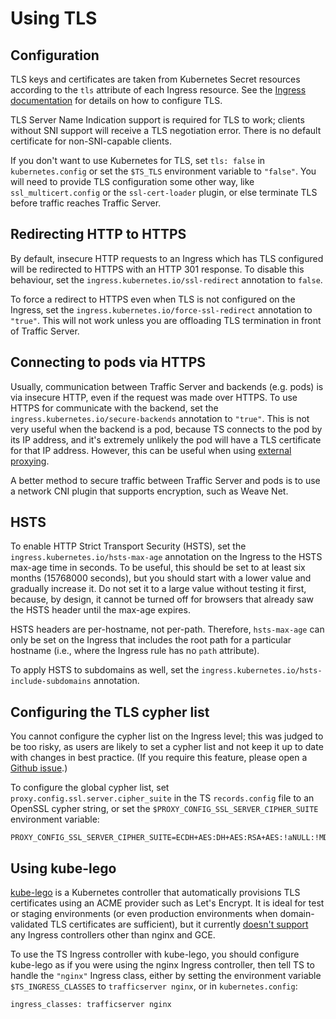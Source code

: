 # Using TLS

## Configuration

TLS keys and certificates are taken from Kubernetes Secret resources according
to the `tls` attribute of each Ingress resource.  See the
[Ingress documentation](https://kubernetes.io/docs/concepts/services-networking/ingress/#tls)
for details on how to configure TLS.

TLS Server Name Indication support is required for TLS to work; clients without
SNI support will receive a TLS negotiation error.  There is no default
certificate for non-SNI-capable clients.

If you don't want to use Kubernetes for TLS, set `tls: false` in
`kubernetes.config` or set the `$TS_TLS` environment variable to `"false"`.
You will need to provide TLS configuration some other way, like
`ssl_multicert.config` or the `ssl-cert-loader` plugin, or else terminate TLS
before traffic reaches Traffic Server.

## Redirecting HTTP to HTTPS

By default, insecure HTTP requests to an Ingress which has TLS configured will
be redirected to HTTPS with an HTTP 301 response.  To disable this behaviour,
set the `ingress.kubernetes.io/ssl-redirect` annotation to `false`.

To force a redirect to HTTPS even when TLS is not configured on the Ingress, set
the `ingress.kubernetes.io/force-ssl-redirect` annotation to `"true"`.  This
will not work unless you are offloading TLS termination in front of Traffic
Server.

## Connecting to pods via HTTPS

Usually, communication between Traffic Server and backends (e.g. pods) is via
insecure HTTP, even if the request was made over HTTPS.  To use HTTPS for
communicate with the backend, set the `ingress.kubernetes.io/secure-backends`
annotation to `"true"`.  This is not very useful when the backend is a pod,
because TS connects to the pod by its IP address, and it's extremely unlikely
the pod will have a TLS certificate for that IP address.  However, this can be
useful when using [external proxying](external.md).

A better method to secure traffic between Traffic Server and pods is to use a
network CNI plugin that supports encryption, such as Weave Net.

## HSTS

To enable HTTP Strict Transport Security (HSTS), set the
`ingress.kubernetes.io/hsts-max-age` annotation on the Ingress to the HSTS
max-age time in seconds.  To be useful, this should be set to at least six
months (15768000 seconds), but you should start with a lower value and gradually
increase it.  Do not set it to a large value without testing it first, because,
by design, it cannot be turned off for browsers that already saw the HSTS
header until the max-age expires.

HSTS headers are per-hostname, not per-path.  Therefore, `hsts-max-age` can only
be set on the Ingress that includes the root path for a particular hostname
(i.e., where the Ingress rule has no `path` attribute).

To apply HSTS to subdomains as well, set the
`ingress.kubernetes.io/hsts-include-subdomains` annotation.

## Configuring the TLS cypher list

You cannot configure the cypher list on the Ingress level; this was judged to be
too risky, as users are likely to set a cypher list and not keep it up to date
with changes in best practice.  (If you require this feature, please open a
[Github issue](https://github.com/torchbox/k8s-ts-ingress/issues).)

To configure the global cypher list, set `proxy.config.ssl.server.cipher_suite`
in the TS `records.config` file to an OpenSSL cypher string, or set the
`$PROXY_CONFIG_SSL_SERVER_CIPHER_SUITE` environment variable:

```
PROXY_CONFIG_SSL_SERVER_CIPHER_SUITE=ECDH+AES:DH+AES:RSA+AES:!aNULL:!MD5:!DSS
```

## Using kube-lego

[kube-lego](https://github.com/jetstack/kube-lego) is a Kubernetes controller
that automatically provisions TLS certificates using an ACME provider such as
Let's Encrypt.  It is ideal for test or staging environments (or even production
environments when domain-validated TLS certificates are sufficient), but it
currently [doesn't support](https://github.com/jetstack/kube-lego/issues/189)
any Ingress controllers other than nginx and GCE.

To use the TS Ingress controller with kube-lego, you should configure kube-lego
as if you were using the nginx Ingress controller, then tell TS to handle the
`"nginx"` Ingress class, either by setting the environment variable
`$TS_INGRESS_CLASSES` to `trafficserver nginx`, or in `kubernetes.config`:

```
ingress_classes: trafficserver nginx
```
